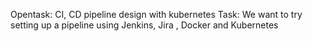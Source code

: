 Opentask: CI, CD pipeline design with kubernetes
Task: We want to try setting up a pipeline using Jenkins, Jira , Docker and Kubernetes


